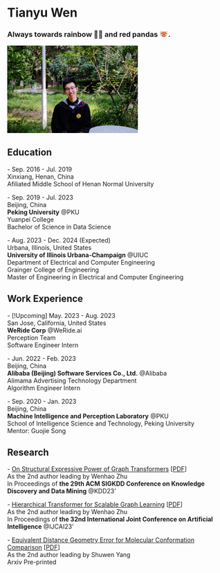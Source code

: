 # Tianyu Wen

### Always towards rainbow 🏳️‍🌈 and red pandas <img src="img/redpanda.png" alt="drawing" width=20/>.

<img src="img/IMG_2272.jpeg" alt="drawing" width=60%/>

## Education
\- Sep. 2016 - Jul. 2019\
Xinxiang, Henan, China\
Afiliated Middle School of Henan Normal University

\- Sep. 2019 - Jul. 2023\
Beijing, China\
**Peking University** @PKU\
Yuanpei College\
Bachelor of Science in Data Science

\- Aug. 2023 - Dec. 2024 (Expected)\
Urbana, Illinois, United States\
**University of Illinois Urbana-Champaign** @UIUC\
Department of Electrical and Computer Engineering\
Grainger College of Engineering\
Master of Engineering in Electrical and Computer Engineering


## Work Experience
\- [!Upcoming] May. 2023 - Aug. 2023\
San Jose, California, United States\
**WeRide Corp** @WeRide.ai\
Perception Team\
Software Engineer Intern

\- Jun. 2022 - Feb. 2023\
Beijing, China\
**Alibaba (Beijing) Software Services Co., Ltd.** @Alibaba\
Alimama Advertising Technology Department\
Algorithm Engineer Intern

\- Sep. 2020 - Jan. 2023\
Beijing, China\
**Machine Intelligence and Perception Laboratory** @PKU\
School of Intelligence Science and Technology, Peking University\
Mentor: Guojie Song

## Research
\- [On Structural Expressive Power of Graph Transformers](https://dl.acm.org/doi/10.1145/3580305.3599451) [[PDF](https://dl.acm.org/doi/pdf/10.1145/3580305.3599451)]\
As the 2nd author leading by Wenhao Zhu\
In Proceedings of **the 29th ACM SIGKDD Conference on Knowledge Discovery and Data Mining** @KDD23’

\- [Hierarchical Transformer for Scalable Graph Learning](https://www.ijcai.org/proceedings/2023/523) [[PDF](https://www.ijcai.org/proceedings/2023/0523.pdf)]\
As the 2nd author leading by Wenhao Zhu\
In Proceedings of **the 32nd International Joint Conference on Artificial Intelligence** @IJCAI23’

\- [Equivalent Distance Geometry Error for Molecular Conformation Comparison](https://arxiv.org/abs/2201.08714) [[PDF](https://arxiv.org/pdf/2201.08714.pdf)]\
As the 2nd author leading by Shuwen Yang\
Arxiv Pre-printed